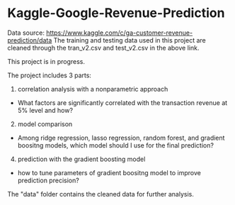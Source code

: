 # Kaggle-Google-Revenue-Prediction

Data source: https://www.kaggle.com/c/ga-customer-revenue-prediction/data
The training and testing data used in this project are cleaned through the tran_v2.csv and test_v2.csv in the above link. 


This project is in progress.

The project includes 3 parts:

1. correlation analysis with a nonparametric approach
- What factors are significantly correlated with the transaction revenue at 5% level and how?

2. model comparison
- Among ridge regression, lasso regression, random forest, and gradient boositng models, which model should I use for the final prediction?

4. prediction with the gradient boosting model
- how to tune parameters of gradient boositng model to improve prediction precision?

The "data" folder contains the cleaned data for further analysis.

